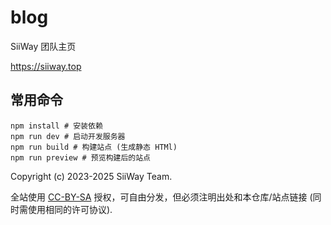 # blog

SiiWay 团队主页

https://siiway.top

## 常用命令

```shell
npm install # 安装依赖
npm run dev # 启动开发服务器
npm run build # 构建站点 (生成静态 HTMl)
npm run preview # 预览构建后的站点
```

Copyright (c) 2023-2025 SiiWay Team.

全站使用 [CC-BY-SA](https://creativecommons.org/licenses/by-sa/4.0/deed.zh-hans) 授权，可自由分发，但必须注明出处和本仓库/站点链接 (同时需使用相同的许可协议).

